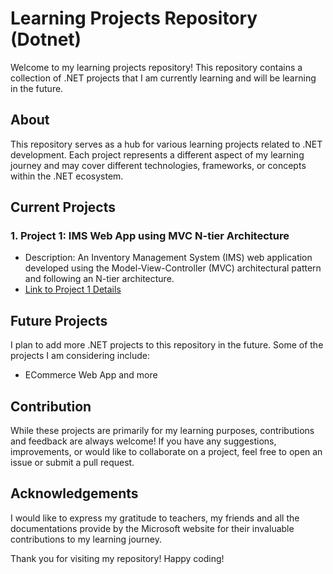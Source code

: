 # Learning Projects Repository (Dotnet)

Welcome to my learning projects repository! This repository contains a collection of .NET projects that I am currently learning and will be learning in the future.

## About
This repository serves as a hub for various learning projects related to .NET development. Each project represents a different aspect of my learning journey and may cover different technologies, frameworks, or concepts within the .NET ecosystem.

## Current Projects

### 1. Project 1: IMS Web App using MVC N-tier Architecture
   - Description: An Inventory Management System (IMS) web application developed using the Model-View-Controller (MVC) architectural pattern and following an N-tier architecture.
   - [Link to Project 1 Details](/LearningProject/IMS.web/README.md)

## Future Projects
I plan to add more .NET projects to this repository in the future. Some of the projects I am considering include:
- ECommerce Web App and more 


## Contribution
While these projects are primarily for my learning purposes, contributions and feedback are always welcome! If you have any suggestions, improvements, or would like to collaborate on a project, feel free to open an issue or submit a pull request.

## Acknowledgements
I would like to express my gratitude to teachers, my friends and all the documentations provide by the Microsoft website for their invaluable contributions to my learning journey.

Thank you for visiting my repository! Happy coding!